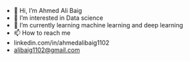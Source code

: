 - 👋 Hi, I’m Ahmed Ali Baig
- 👀 I’m interested in Data science 
- 🌱 I’m currently learning machine learning and deep learning 
- 📫 How to reach me
- linkedin.com/in/ahmedalibaig1102
- alibaig1102@gmail.com


<!---
ahmedali1102/ahmedali1102 is a ✨ special ✨ repository because its `README.md` (this file) appears on your GitHub profile.
You can click the Preview link to take a look at your changes.
--->
